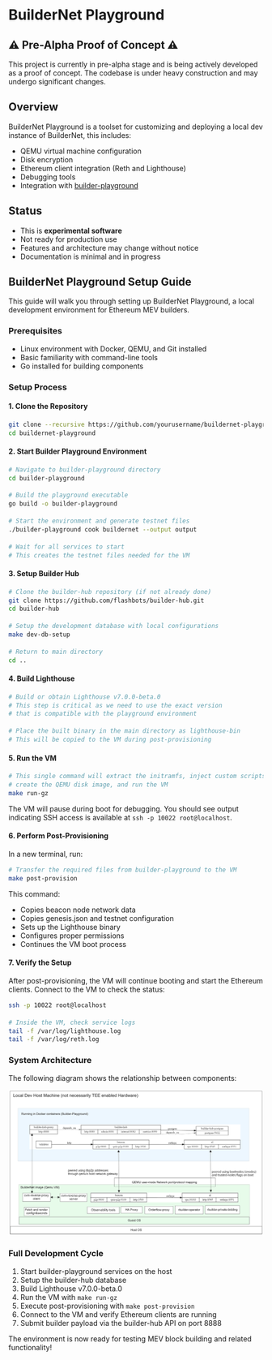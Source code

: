# BuilderNet Playground

## ⚠️ Pre-Alpha Proof of Concept ⚠️

This project is currently in pre-alpha stage and is being actively developed as a proof of concept. The codebase is under heavy construction and may undergo significant changes.

## Overview

BuilderNet Playground is a toolset for customizing and deploying a local dev instance of BuilderNet, this includes:

- QEMU virtual machine configuration
- Disk encryption
- Ethereum client integration (Reth and Lighthouse)
- Debugging tools
- Integration with [builder-playground](https://github.com/flashbots/builder-playground)

## Status

- This is **experimental software**
- Not ready for production use
- Features and architecture may change without notice
- Documentation is minimal and in progress

## BuilderNet Playground Setup Guide

This guide will walk you through setting up BuilderNet Playground, a local development environment for Ethereum MEV builders.

### Prerequisites

- Linux environment with Docker, QEMU, and Git installed
- Basic familiarity with command-line tools
- Go installed for building components

### Setup Process

#### 1. Clone the Repository

```bash
git clone --recursive https://github.com/yourusername/buildernet-playground.git
cd buildernet-playground
```

#### 2. Start Builder Playground Environment

```bash
# Navigate to builder-playground directory
cd builder-playground

# Build the playground executable
go build -o builder-playground

# Start the environment and generate testnet files
./builder-playground cook buildernet --output output

# Wait for all services to start
# This creates the testnet files needed for the VM
```

#### 3. Setup Builder Hub

```bash
# Clone the builder-hub repository (if not already done)
git clone https://github.com/flashbots/builder-hub.git
cd builder-hub

# Setup the development database with local configurations
make dev-db-setup

# Return to main directory
cd ..
```

#### 4. Build Lighthouse

```bash
# Build or obtain Lighthouse v7.0.0-beta.0
# This step is critical as we need to use the exact version 
# that is compatible with the playground environment

# Place the built binary in the main directory as lighthouse-bin
# This will be copied to the VM during post-provisioning
```

#### 5. Run the VM

```bash
# This single command will extract the initramfs, inject custom scripts,
# create the QEMU disk image, and run the VM
make run-gz
```

The VM will pause during boot for debugging. You should see output indicating SSH access is available at `ssh -p 10022 root@localhost`.

#### 6. Perform Post-Provisioning

In a new terminal, run:

```bash
# Transfer the required files from builder-playground to the VM
make post-provision
```

This command:
- Copies beacon node network data
- Copies genesis.json and testnet configuration
- Sets up the Lighthouse binary
- Configures proper permissions
- Continues the VM boot process

#### 7. Verify the Setup

After post-provisioning, the VM will continue booting and start the Ethereum clients. Connect to the VM to check the status:

```bash
ssh -p 10022 root@localhost

# Inside the VM, check service logs
tail -f /var/log/lighthouse.log
tail -f /var/log/reth.log
```

### System Architecture

The following diagram shows the relationship between components:

![BuilderNet Architecture](images/architecture.png)

### Full Development Cycle

1. Start builder-playground services on the host
2. Setup the builder-hub database
3. Build Lighthouse v7.0.0-beta.0
4. Run the VM with `make run-gz`
5. Execute post-provisioning with `make post-provision`
6. Connect to the VM and verify Ethereum clients are running
7. Submit builder payload via the builder-hub API on port 8888

The environment is now ready for testing MEV block building and related functionality!
